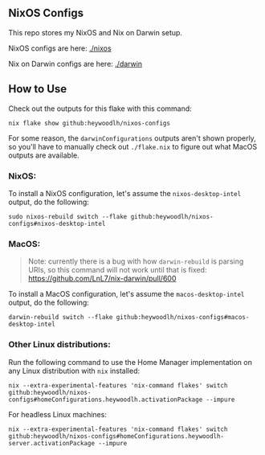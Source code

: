## NixOS Configs

This repo stores my NixOS and Nix on Darwin setup.

NixOS configs are here: [./nixos](./nixos)

Nix on Darwin configs are here: [./darwin](./darwin)

## How to Use

Check out the outputs for this flake with this command:

```
nix flake show github:heywoodlh/nixos-configs
```

For some reason, the `darwinConfigurations` outputs aren't shown properly, so you'll have to manually check out `./flake.nix` to figure out what MacOS outputs are available.

### NixOS:

To install a NixOS configuration, let's assume the `nixos-desktop-intel` output, do the following:

```
sudo nixos-rebuild switch --flake github:heywoodlh/nixos-configs#nixos-desktop-intel
```

### MacOS:

> Note: currently there is a bug with how `darwin-rebuild` is parsing URIs, so this command will not work until that is fixed: https://github.com/LnL7/nix-darwin/pull/600

To install a MacOS configuration, let's assume the `macos-desktop-intel` output, do the following:

```
darwin-rebuild switch --flake github:heywoodlh/nixos-configs#macos-desktop-intel
```


### Other Linux distributions:

Run the following command to use the Home Manager implementation on any Linux distribution with `nix` installed:

```
nix --extra-experimental-features 'nix-command flakes' switch github:heywoodlh/nixos-configs#homeConfigurations.heywoodlh.activationPackage --impure
```

For headless Linux machines:

```
nix --extra-experimental-features 'nix-command flakes' switch github:heywoodlh/nixos-configs#homeConfigurations.heywoodlh-server.activationPackage --impure
```
